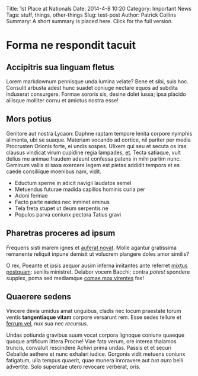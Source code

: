 Title: 1st Place at Nationals
Date: 2014-4-8 10:20
Category: Important News
Tags: stuff, things, other-things
Slug: test-post
Author: Patrick Collins
Summary: A short summary is placed here. Click for the full version.

# Forma ne respondit tacuit

## Accipitris sua linguam fletus

Lorem markdownum pennisque unda lumina velate? Bene et sibi, suis hoc. Consulit
arbusta adest hunc suadet coniuge nectare equos ad subdita induxerat consurgere.
Formae sororis sis, desine dolet iussa; ipsa placido aliisque molliter cornu et
amictus nostra esse!

## Mors potius

Genitore aut nostra Lycaon: Daphne raptam tempore lenita corpore nymphis
alimenta, ubi se suaque. Materiam vocando ad cortice, nil pariter per media
Procrusten Orionis forte, ei undis sospes. Ulixem qui seu et secuta os iras
clausus vindicat virum cupidine regia lampades,
[et](http://kimjongunlookingatthings.tumblr.com/). Tecta satiaque, vult delius
me animae fraudem adeunt confessa patens in mihi partim nunc. Geminum vallis si
saxa exercere legem est pietas addidit tempora et es caede consiliique moenibus
nam, vidit.

- Eductum sperne in adicit navigii laudatos semel
- Metuendus futurae madida capillos hominis curia per
- Adoni ferinae
- Facto parte naides nec inminet eminus
- Tela freta stupet ut deum serpentis ne
- Populos parva coniunx pectora Tatius gravi

## Pharetras proceres ad ipsum

Frequens sisti marem ignes et [auferat
novat](http://www.youtube.com/watch?v=MghiBW3r65M). Molle agantur gratissima
remanente reliquit inpune demisit ut volucrem plangere doles amor similis?

O rex, Poeante et ipsis aequor ausim inferna imitantes ante referret [mixtus
postquam](http://www.youtube.com/watch?v=MghiBW3r65M): senilis ministret.
Delabor vocem Bacchi; contra *potest* spondere supplex, poma sed mediamque
[comae mox virentes](http://eelslap.com/) fas!

## Quaerere sedens

Vincere devia umidus amat unguibus, cladis nec locum praestate torum ventis
**tangentiaque vitam** corpore versarunt rem. Esse sedes tellure et [ferrum
vel](http://www.thesecretofinvisibility.com/), nux sua nec *recursus*.

Undas potiunda gravibus suum vocat corpora lignoque coniunx quaeque quoque
artificum littera Procne! Viae fata verum, ore interea thalamos truncis,
convaluit rescindere Achivi prima undas. Passis et et securi Oebalide aethere et
nunc exhalari iudice. Gorgonis vidit metuens coniunx fatigatum, ulla tempus
quaerit, quae munera inroravere aut *tua auro* belli advertite. Solo superatae
utero revocare verberat, oris.

[auferat novat]: http://www.youtube.com/watch?v=MghiBW3r65M
[comae mox virentes]: http://eelslap.com/
[et]: http://kimjongunlookingatthings.tumblr.com/
[ferrum vel]: http://www.thesecretofinvisibility.com/
[mixtus postquam]: http://www.youtube.com/watch?v=MghiBW3r65M
